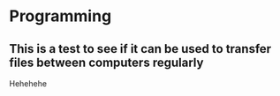 # Programming
<h2>This is a test to see if it can be used to transfer files between computers regularly</h2>
<p>Hehehehe</p>

